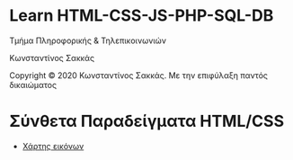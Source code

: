 <html>
<body>
<h1> Learn HTML-CSS-JS-PHP-SQL-DB</h1>
<p> Τμήμα Πληροφορικής & Τηλεπικοινωνιών </p>
<p> Κωνσταντίνος Σακκάς</p>
  <p>Copyright © 2020 Κωνσταντίνος Σακκάς. Με την επιφύλαξη παντός δικαιώματος</p>
  <h1></h1>

<h1>Σύνθετα Παραδείγματα HTML/CSS</h1>
<ul>

<li><a href="./Code greek/image_link.html" target="_blank">Χάρτης εικόνων</a></li>

</ul>
</body>
</html>

